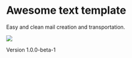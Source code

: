 # Awesome text template

Easy and clean mail creation and transportation.

![](https://github.com/awsmug/lib-text-template/workflows/PHPUnit/badge.svg)

Version 1.0.0-beta-1